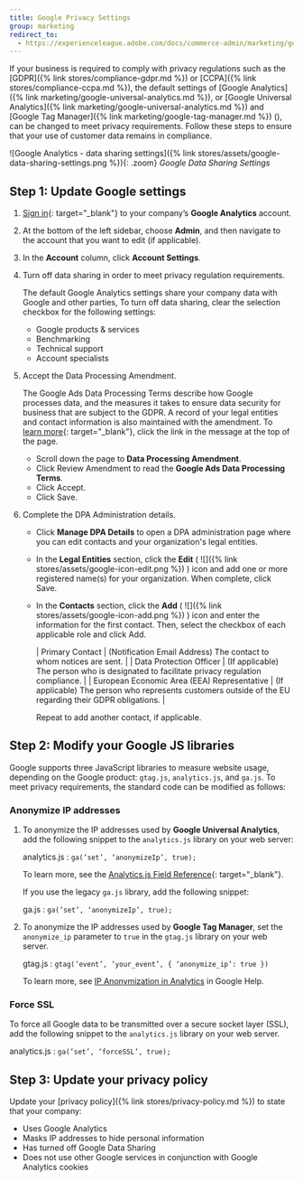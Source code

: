 ```yaml
---
title: Google Privacy Settings
group: marketing
redirect_to:
  - https://experienceleague.adobe.com/docs/commerce-admin/marketing/google-tools/google-tools.html#google-privacy-settings
---
```


If your business is required to comply with privacy regulations such as the [GDPR]({% link stores/compliance-gdpr.md %}) or [CCPA]({% link stores/compliance-ccpa.md %}), the default settings of [Google Analytics]({% link marketing/google-universal-analytics.md %}), or [Google Universal Analytics]({% link marketing/google-universal-analytics.md %}) and [Google Tag Manager]({% link marketing/google-tag-manager.md %}) (<span class="ee-only"></span>), can be changed to meet privacy requirements. Follow these steps to ensure that your use of customer data remains in compliance.

![Google Analytics - data sharing settings]({% link stores/assets/google-data-sharing-settings.png %}){: .zoom}
_Google Data Sharing Settings_

## Step 1: Update Google settings

1. [Sign in][1]{: target="_blank"} to your company’s **Google Analytics** account.

1. At the bottom of the left sidebar, choose **Admin**, and then navigate to the account that you want to edit (if applicable).

1. In the **Account** column, click **Account Settings**.

1. Turn off data sharing in order to meet privacy regulation requirements.

    The default Google Analytics settings share your company data with Google and other parties, To turn off data sharing, clear the selection checkbox for the following settings:

   - Google products & services
   - Benchmarking
   - Technical support
   - Account specialists

1. Accept the Data Processing Amendment.

    The Google Ads Data Processing Terms describe how Google processes data, and the measures it takes to ensure data security for business that are subject to the GDPR. A record of your legal entities and contact information is also maintained with the amendment. To [learn more][2]{: target="_blank"}, click the link in the message at the top of the page.

   - Scroll down the page to **Data Processing Amendment**.
   - Click <span class="btn">Review Amendment</span> to read the **Google Ads Data Processing Terms**.
   - Click <span class="btn">Accept</span>.
   - Click <span class="btn">Save</span>.

1. Complete the DPA Administration details.

   - Click **Manage DPA Details** to open a DPA administration page where you can edit contacts and your organization's legal entities.

   - In the **Legal Entities** section, click the **Edit** ( ![]({% link stores/assets/google-icon-edit.png %}) ) icon and add one or more registered name(s) for your organization. When complete, click <span class="btn">Save</span>.

   - In the **Contacts** section, click the **Add** ( ![]({% link stores/assets/google-icon-add.png %}) ) icon and enter the information for the first contact. Then, select the checkbox of each applicable role and click <span class="btn">Add</span>.

        | Primary Contact | (Notification Email Address) The contact to whom notices are sent. |
        | Data Protection Officer | (If applicable) The person who is designated to facilitate privacy regulation compliance. |
        | European Economic Area (EEA) Representative | (If applicable) The person who represents customers outside of the EU regarding their GDPR obligations. |

        Repeat to add another contact, if applicable.

## Step 2: Modify your Google JS libraries

Google supports three JavaScript libraries to measure website usage, depending on the Google product: `gtag.js`, `analytics.js`, and `ga.js`. To meet privacy requirements, the standard code can be modified as follows:

### Anonymize IP addresses

1. To anonymize the IP addresses used by **Google Universal Analytics**, add the following snippet to the `analytics.js` library on your web server:

    analytics.js
    : `ga(’set’, ‘anonymizeIp’, true);`

    To learn more, see the [Analytics.js Field Reference][3]{: target="_blank"}.

    If you use the legacy `ga.js` library, add the following snippet:

    ga.js
    : `ga(’set’, ‘anonymizeIp’, true);`

1. To anonymize the IP addresses used by **Google Tag Manager**, set the `anonymize_ip` parameter to `true` in the `gtag.js` library on your web server.

    gtag.js
    : `gtag(’event’, ’your_event’, { ‘anonymize_ip’: true })`

    To learn more, see [IP Anonymization in Analytics][4] in Google Help.

### Force SSL

To force all Google data to be transmitted over a secure socket layer (SSL), add the following snippet to the `analytics.js` library on your web server.

analytics.js
: `ga(’set’, ‘forceSSL’, true);`

## Step 3: Update your privacy policy

Update your [privacy policy]({% link stores/privacy-policy.md %}) to state that your company:

- Uses Google Analytics
- Masks IP addresses to hide personal information
- Has turned off Google Data Sharing
- Does not use other Google services in conjunction with Google Analytics cookies

[1]: https://www.google.com/analytics/
[2]: https://support.google.com/analytics/answer/3379636
[3]: https://developers.google.com/analytics/devguides/collection/analyticsjs/field-reference
[4]: https://support.google.com/analytics/answer/2763052
